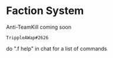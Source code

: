 # Faction System
 
Anti-TeamKill coming soon

    TrippleAWap#2626
  
do ".f help" in chat for a list of commands
